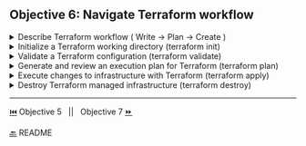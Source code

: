
## Objective 6: Navigate Terraform workflow

<details><summary>Describe Terraform workflow ( Write -> Plan -> Create )</summary>
<p>

- Write 
  - Author infra as code 
- Plan 
  - Preview changes before applying
- Create (Apply)
  - Provision reproducible infra 
</p>

</details>

<details><summary>Initialize a Terraform working directory (terraform init)</summary>
<p>
Command: init
</p>

</details>


<details><summary>Validate a Terraform configuration (terraform validate)</summary>
<p>
Command: validate
</p>

</details>

<details><summary>Generate and review an execution plan for Terraform (terraform plan)</summary>
<p>
Command: plan
</p>

</details>

<details><summary>Execute changes to infrastructure with Terraform (terraform apply)</summary>
<p>
Command: apply
</p>

</details>

<details><summary>Destroy Terraform managed infrastructure (terraform destroy)</summary>
<p>
Command: destroy
</p>

</details>


-------------------------------

[⏮️](/Objective%205/modules.md) Objective 5 
 &nbsp;
 ||
 &nbsp;
Objective 7 [⏩](/Objective%207/manage-state.md)

[🔙](/README.md) README